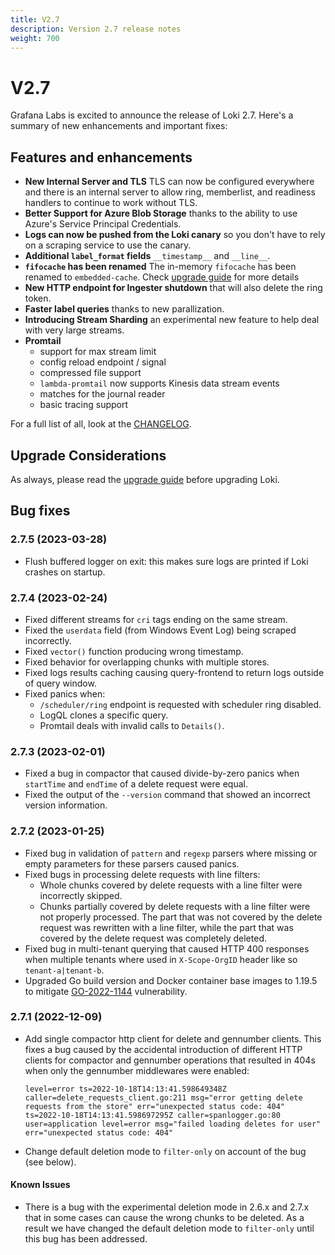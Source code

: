 ```yaml
---
title: V2.7
description: Version 2.7 release notes
weight: 700
---
```


# V2.7

Grafana Labs is excited to announce the release of Loki 2.7. Here's a summary of new enhancements and important fixes:

## Features and enhancements

- **New Internal Server and TLS** TLS can now be configured everywhere and there is an internal server to allow ring, memberlist, and readiness handlers to continue to work without TLS.
- **Better Support for Azure Blob Storage** thanks to the ability to use Azure's Service Principal Credentials.
- **Logs can now be pushed from the Loki canary** so you don't have to rely on a scraping service to use the canary.
- **Additional `label_format` fields** `__timestamp__` and `__line__`.
- **`fifocache` has been renamed** The in-memory `fifocache` has been renamed to `embedded-cache`. Check [upgrade guide](../../setup/upgrade/#270) for more details
- **New HTTP endpoint for Ingester shutdown** that will also delete the ring token.
- **Faster label queries** thanks to new parallization.
- **Introducing Stream Sharding** an experimental new feature to help deal with very large streams.
- **Promtail**
  - support for max stream limit
  - config reload endpoint / signal
  - compressed file support
  - `lambda-promtail` now supports Kinesis data stream events
  - matches for the journal reader
  - basic tracing support

For a full list of all, look at the [CHANGELOG](https://github.com/grafana/loki/blob/main/CHANGELOG.md).

## Upgrade Considerations

As always, please read the [upgrade guide](../../setup/upgrade/#270) before upgrading Loki.

## Bug fixes

### 2.7.5 (2023-03-28)

* Flush buffered logger on exit: this makes sure logs are printed if Loki crashes on startup.

### 2.7.4 (2023-02-24)

* Fixed different streams for `cri` tags ending on the same stream.
* Fixed the `userdata` field (from Windows Event Log) being scraped incorrectly.
* Fixed `vector()` function producing wrong timestamp.
* Fixed behavior for overlapping chunks with multiple stores.
* Fixed logs results caching causing query-frontend to return logs outside of query window.
* Fixed panics when:
  * `/scheduler/ring` endpoint is requested with scheduler ring disabled.
  * LogQL clones a specific query.
  * Promtail deals with invalid calls to `Details()`.

### 2.7.3 (2023-02-01)

* Fixed a bug in compactor that caused divide-by-zero panics when `startTime` and `endTime` of a delete request were equal.
* Fixed the output of the `--version` command that showed an incorrect version information.

### 2.7.2 (2023-01-25)

* Fixed bug in validation of `pattern` and `regexp` parsers where missing or empty parameters for these parsers caused panics.
* Fixed bugs in processing delete requests with line filters:
  * Whole chunks covered by delete requests with a line filter were incorrectly skipped.
  * Chunks partially covered by delete requests with a line filter were not properly processed.
    The part that was not covered by the delete request was rewritten with a line filter, while the part that was covered by the delete request was completely deleted.
* Fixed bug in multi-tenant querying that caused HTTP 400 responses when multiple tenants where used in `X-Scope-OrgID` header like so `tenant-a|tenant-b`.
* Upgraded Go build version and Docker container base images to 1.19.5 to mitigate [GO-2022-1144](https://pkg.go.dev/vuln/GO-2022-1144) vulnerability.

### 2.7.1 (2022-12-09)

* Add single compactor http client for delete and gennumber clients. This fixes a bug caused by the accidental introduction of different HTTP clients for compactor and gennumber operations that resulted in 404s when only the gennumber middlewares were enabled:

    ```console
    level=error ts=2022-10-18T14:13:41.598649348Z caller=delete_requests_client.go:211 msg="error getting delete requests from the store" err="unexpected status code: 404"
    ts=2022-10-18T14:13:41.598697295Z caller=spanlogger.go:80 user=application level=error msg="failed loading deletes for user" err="unexpected status code: 404"
    ```

* Change default deletion mode to `filter-only` on account of the bug (see below).

#### Known Issues

* There is a bug with the experimental deletion mode in 2.6.x and 2.7.x that in some cases can cause the wrong chunks to be deleted. As a result we have changed the default deletion mode to `filter-only` until this bug has been addressed.
